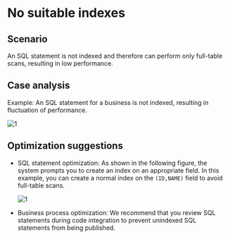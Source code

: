 # No suitable indexes

## Scenario

An SQL statement is not indexed and therefore can perform only full-table scans, resulting in low performance.

## Case analysis

Example: An SQL statement for a business is not indexed, resulting in fluctuation of performance.

![1](https://obbusiness-private.oss-cn-shanghai.aliyuncs.com/doc/img/ocp/410/%E6%97%A0%E5%8F%AF%E7%94%A8%E7%B4%A2%E5%BC%95-1.png)

## Optimization suggestions

* SQL statement optimization: As shown in the following figure, the system prompts you to create an index on an appropriate field. In this example, you can create a normal index on the `(ID,NAME)` field to avoid full-table scans.

   ![1](https://obbusiness-private.oss-cn-shanghai.aliyuncs.com/doc/img/ocp/410/%E4%BC%98%E5%8C%96%E5%BB%BA%E8%AE%AE-1.png)

* Business process optimization: We recommend that you review SQL statements during code integration to prevent unindexed SQL statements from being published.
